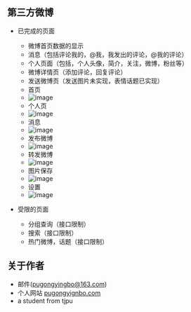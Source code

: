 
## 第三方微博
*  已完成的页面
    * 微博首页数据的显示
    * 消息（包括评论我的，@我，我发出的评论，@我的评论）  
    * 个人页面（包括，个人头像，简介，关注，微博，粉丝等）
    * 微博详情页（添加评论，回复评论）
    * 发送微博页（发送图片未实现，表情话题已实现）
    * 首页
    * ![image](https://github.com/pugongyingbo/NiceWeibo/raw/master/screenshot/home.png)
    * 个人页
    * ![image](https://github.com/pugongyingbo/NiceWeibo/raw/master/screenshot/profile.png)
    * 消息
    * ![image](https://github.com/pugongyingbo/NiceWeibo/raw/master/screenshot/comment.png)
    * 发布微博
    * ![image](https://github.com/pugongyingbo/NiceWeibo/raw/master/screenshot/send.png)
    * 转发微博
    * ![image](https://github.com/pugongyingbo/NiceWeibo/raw/master/screenshot/repost.png)
    * 图片保存
    * ![image](https://github.com/pugongyingbo/NiceWeibo/raw/master/screenshot/picture.png)
    * 设置
    * ![image](https://github.com/pugongyingbo/NiceWeibo/raw/master/screenshot/setting.png)
* 受限的页面
    
    * 分组查询（接口限制）
    * 搜索（接口限制）
    * 热门微博，话题（接口限制）



## 关于作者
* 邮件(pugongyingbo@163.com)
* 个人网站 [pugongyignbo.com](http://www.pugongyingbo.com/) 
* a student from tjpu